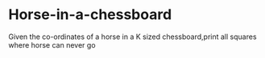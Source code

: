 # Horse-in-a-chessboard
Given the co-ordinates of a horse in a K sized chessboard,print all squares where horse can never go
